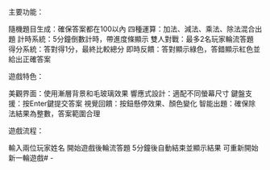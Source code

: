 主要功能：

隨機題目生成：確保答案都在100以內
四種運算：加法、減法、乘法、除法混合出題
計時系統：5分鐘倒數計時，帶進度條顯示
雙人對戰：最多2名玩家輪流答題
得分系統：答對得1分，最終比較總分
即時反饋：答對顯示綠色，答錯顯示紅色並給出正確答案

遊戲特色：

美觀界面：使用漸層背景和毛玻璃效果
響應式設計：適配不同螢幕尺寸
鍵盤支援：按Enter鍵提交答案
視覺回饋：按鈕懸停效果、顏色變化
智能出題：確保除法結果為整數，答案範圍合理

遊戲流程：

輸入兩位玩家姓名
開始遊戲後輪流答題
5分鐘後自動結束並顯示結果
可重新開始新一輪遊戲# -
